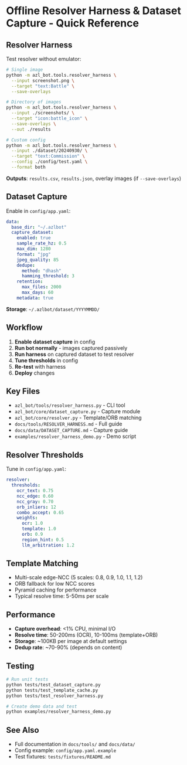 # Offline Resolver Harness & Dataset Capture - Quick Reference

## Resolver Harness

Test resolver without emulator:

```bash
# Single image
python -m azl_bot.tools.resolver_harness \
  --input screenshot.png \
  --target "text:Battle" \
  --save-overlays

# Directory of images
python -m azl_bot.tools.resolver_harness \
  --input ./screenshots/ \
  --target "icon:battle_icon" \
  --save-overlays \
  --out ./results

# Custom config
python -m azl_bot.tools.resolver_harness \
  --input ./dataset/20240930/ \
  --target "text:Commission" \
  --config ./config/test.yaml \
  --format both
```

**Outputs**: `results.csv`, `results.json`, overlay images (if `--save-overlays`)

## Dataset Capture

Enable in `config/app.yaml`:

```yaml
data:
  base_dir: "~/.azlbot"
  capture_dataset:
    enabled: true
    sample_rate_hz: 0.5
    max_dim: 1280
    format: "jpg"
    jpeg_quality: 85
    dedupe:
      method: "dhash"
      hamming_threshold: 3
    retention:
      max_files: 2000
      max_days: 60
    metadata: true
```

**Storage**: `~/.azlbot/dataset/YYYYMMDD/`

## Workflow

1. **Enable dataset capture** in config
2. **Run bot normally** - images captured passively
3. **Run harness** on captured dataset to test resolver
4. **Tune thresholds** in config
5. **Re-test** with harness
6. **Deploy** changes

## Key Files

- `azl_bot/tools/resolver_harness.py` - CLI tool
- `azl_bot/core/dataset_capture.py` - Capture module
- `azl_bot/core/resolver.py` - Template/ORB matching
- `docs/tools/RESOLVER_HARNESS.md` - Full guide
- `docs/data/DATASET_CAPTURE.md` - Capture guide
- `examples/resolver_harness_demo.py` - Demo script

## Resolver Thresholds

Tune in `config/app.yaml`:

```yaml
resolver:
  thresholds:
    ocr_text: 0.75
    ncc_edge: 0.60
    ncc_gray: 0.70
    orb_inliers: 12
    combo_accept: 0.65
    weights:
      ocr: 1.0
      template: 1.0
      orb: 0.9
      region_hint: 0.5
      llm_arbitration: 1.2
```

## Template Matching

- Multi-scale edge-NCC (5 scales: 0.8, 0.9, 1.0, 1.1, 1.2)
- ORB fallback for low NCC scores
- Pyramid caching for performance
- Typical resolve time: 5-50ms per scale

## Performance

- **Capture overhead**: <1% CPU, minimal I/O
- **Resolve time**: 50-200ms (OCR), 10-100ms (template+ORB)
- **Storage**: ~100KB per image at default settings
- **Dedup rate**: ~70-90% (depends on content)

## Testing

```bash
# Run unit tests
python tests/test_dataset_capture.py
python tests/test_template_cache.py
python tests/test_resolver_harness.py

# Create demo data and test
python examples/resolver_harness_demo.py
```

## See Also

- Full documentation in `docs/tools/` and `docs/data/`
- Config example: `config/app.yaml.example`
- Test fixtures: `tests/fixtures/README.md`
